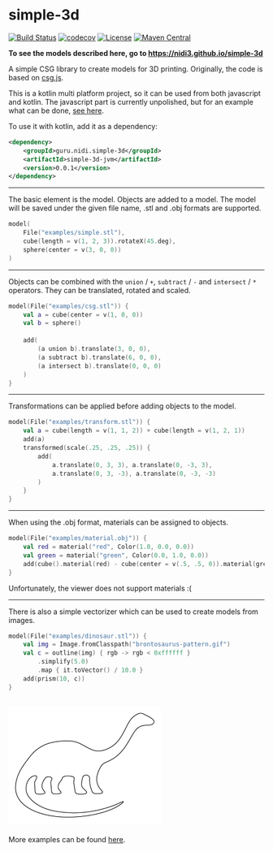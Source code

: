 # simple-3d
[![Build Status](https://travis-ci.org/nidi3/simple-3d.svg)](https://travis-ci.org/nidi3/simple-3d)
[![codecov](https://codecov.io/gh/nidi3/simple-3d/branch/master/graph/badge.svg)](https://codecov.io/gh/nidi3/simple-3d)
[![License](https://img.shields.io/badge/License-Apache%202.0-blue.svg)](https://opensource.org/licenses/Apache-2.0)
[![Maven Central](https://maven-badges.herokuapp.com/maven-central/guru.nidi.simple-3d/simple-3d-jvm/badge.svg)](https://maven-badges.herokuapp.com/maven-central/guru.nidi.simple-3d/simple-3d-jvm)

**To see the models described here, go to https://nidi3.github.io/simple-3d**

A simple CSG library to create models for 3D printing.
Originally, the code is based on [csg.js](https://github.com/evanw/csg.js/).

This is a kotlin multi platform project, so it can be used from both javascript and kotlin.
The javascript part is currently unpolished,
but for an example what can be done, [see here](https://nidi3.github.io/simple-3d/docs). 

To use it with kotlin, add it as a dependency:

```xml
<dependency>
    <groupId>guru.nidi.simple-3d</groupId>
    <artifactId>simple-3d-jvm</artifactId>
    <version>0.0.1</version>
</dependency>
```
---

The basic element is the model. Objects are added to a model.
The model will be saved under the given file name, .stl and .obj formats are supported.
```kotlin 
model(
    File("examples/simple.stl"),
    cube(length = v(1, 2, 3)).rotateX(45.deg),
    sphere(center = v(3, 0, 0))
)
```

<script src="https://embed.github.com/view/3d/nidi3/simple-3d/master/examples/simple.stl"></script>
---

Objects can be combined with the `union` / `+`, `subtract` / `-` and `intersect` / `*` operators.
They can be translated, rotated and scaled. 
```kotlin
model(File("examples/csg.stl")) {
    val a = cube(center = v(1, 0, 0))
    val b = sphere()

    add(
        (a union b).translate(3, 0, 0),
        (a subtract b).translate(6, 0, 0),
        (a intersect b).translate(0, 0, 0)
    )
}
```

<script src="https://embed.github.com/view/3d/nidi3/simple-3d/master/examples/csg.stl"></script>
---

Transformations can be applied before adding objects to the model.
```kotlin
model(File("examples/transform.stl")) {
    val a = cube(length = v(1, 1, 2)) + cube(length = v(1, 2, 1))
    add(a)
    transformed(scale(.25, .25, .25)) {
        add(
            a.translate(0, 3, 3), a.translate(0, -3, 3),
            a.translate(0, 3, -3), a.translate(0, -3, -3)
        )
    }
}
```

<script src="https://embed.github.com/view/3d/nidi3/simple-3d/master/examples/transform.stl"></script>
---

When using the .obj format, materials can be assigned to objects.  
```kotlin
model(File("examples/material.obj")) {
    val red = material("red", Color(1.0, 0.0, 0.0))
    val green = material("green", Color(0.0, 1.0, 0.0))
    add(cube().material(red) - cube(center = v(.5, .5, 0)).material(green))
}
```

<script src="https://embed.github.com/view/3d/nidi3/simple-3d/master/examples/material.obj"></script>

Unfortunately, the viewer does not support materials :(

---

There is also a simple vectorizer which can be used to create models from images.
```kotlin
model(File("examples/dinosaur.stl")) {
    val img = Image.fromClasspath("brontosaurus-pattern.gif")
    val c = outline(img) { rgb -> rgb < 0xffffff }
        .simplify(5.0)
        .map { it.toVector() / 10.0 }
    add(prism(10, c))
}
```

<img src="examples/brontosaurus-pattern.gif" width="300"><script src="https://embed.github.com/view/3d/nidi3/simple-3d/master/examples/dinosaur.stl"></script>
---

More examples can be found [here](https://github.com/nidi3/simple-3d/tree/master/src/jvmTest/kotlin/guru/nidi/simple3d/examples).
